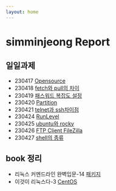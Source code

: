 ```yaml
---
layout: home
---
```


# simminjeong Report

## 일일과제
- 230417 [Opensource](./230417_opensource)
- 230418 [fetch와 pull의 차이](./230418_fetch_vs_pull)
- 230419 [패스워드 복잡도 설정](./230419_passwd_complexity)
- 230420 [Partition](./230420_partition)
- 230421 [telnet과 ssh차이점](./230421_telnet_ssh)
- 230424 [RunLevel](./230424_runlevel)
- 230425 [ubuntu와 rocky](./230425_ubuntu_rocky)
- 230426 [FTP Client FileZilla](./230426_ftp_client_filezilla)
- 230427 [shell의 종류](./230427_shell)


## book 정리
 - 리눅스 커멘드라인 완벽입문-14 [패키지](./package)
 - 이것이 리눅스다-3 [CentOS](./centos_install)
